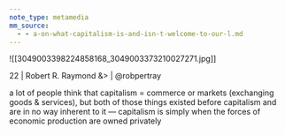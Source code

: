 ```yaml
---
note_type: metamedia
mm_source:
  - - a-on-what-capitalism-is-and-isn-t-welcome-to-our-l.md
---
```


![[3049003398224858168_3049003373210027271.jpg]]

22 | Robert R. Raymond
&> | @robpertray

a lot of people think that capitalism
= commerce or markets (exchanging
goods & services), but both of those
things existed before capitalism and
are in no way inherent to it —
capitalism is simply when the forces
of economic production are owned
privately

